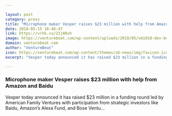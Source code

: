 ```yaml
---

layout: post
category: press
title: "Microphone maker Vesper raises $23 million with help from Amazon and Baidu"
date: 2018-05-15 16:46:47
link: https://vrhk.co/2IjH0vh
image: https://venturebeat.com/wp-content/uploads/2018/05/vm1010-dev-board.jpg?fit=1200%2C671&strip=all
domain: venturebeat.com
author: "VentureBeat"
icon: https://venturebeat.com/wp-content/themes/vb-news/img/favicon.ico
excerpt: "Vesper today announced it has raised $23 million in a funding round led by American Family Ventures with participation from strategic investors like Baidu, Amazon’s Alexa Fund, and Bose Ventu…"

---
```


### Microphone maker Vesper raises $23 million with help from Amazon and Baidu

Vesper today announced it has raised $23 million in a funding round led by American Family Ventures with participation from strategic investors like Baidu, Amazon’s Alexa Fund, and Bose Ventu…